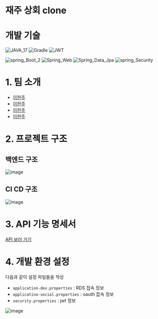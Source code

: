 # 재주 상회 clone

# 개발 기술
![JAVA_17](https://img.shields.io/badge/JAVA_11-blue?style=flat&logo=OpenJDK&logoColor=000000)
![Gradle](https://img.shields.io/badge/Gradle_7.6-02303A.svg?style=Plastic&logo=Gradle&logoColor=white)
![JWT](https://img.shields.io/badge/JWT-black?style=Plastic&logo=JSON%20web%20tokens)

![spring_Boot_2](https://img.shields.io/badge/spring_Boot_2.7.1-%236DB33F.svg?style=Plastic&logo=SpringBoot&logoColor=white)
![Spring_Web](https://img.shields.io/badge/Spring_Web-%236DB33F.svg?style=Plastic&logo=spring&logoColor=white)
![Spring_Data_Jpa](https://img.shields.io/badge/Spring_Data_Jpa-%236DB33F.svg?style=Plastic&logo=spring&logoColor=white)
![spring_Security](https://img.shields.io/badge/spring_Security-%236DB33F.svg?style=Plastic&logo=springsecurity&logoColor=white)


# 1. 팀 소개
- [이한주](https://github.com/yanJuicy)
- [이한주](https://github.com/yanJuicy)
- [이한주](https://github.com/yanJuicy)
- [이한주](https://github.com/yanJuicy)

# 2. 프로젝트 구조
## 백엔드 구조
![image](https://user-images.githubusercontent.com/43159295/209932790-95ee6b9c-c4fb-40e2-8590-389837b02926.png)

## CI CD 구조
![image](https://user-images.githubusercontent.com/43159295/209932854-ff7fe326-884a-4fe0-a68d-46abc2847a42.png)


# 3. API 기능 명세서
[API 보러 가기](https://www.notion.so/API-c56b95a68f76461eaeb8e49b6a4d1b96)

# 4. 개발 환경 설정
다음과 같이 설정 파일들을 작성
- `application-dev.properties` : RDS 접속 정보
- `applicatino-social.properties` : oauth 젒속 정보
- `security.properties` : jwt 정보

![image](https://user-images.githubusercontent.com/43159295/209933083-70c24436-7fd7-441c-8cda-d870f200ccb3.png)


